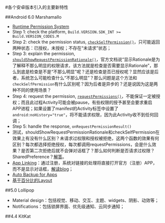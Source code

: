 #各个安卓版本引入的主要新特性

##Android 6.0 Marshamallo
+  [Runtime Permission System](http://android-developers.blogspot.jp/2015/08/building-better-apps-with-runtime.html)
  +  Step 1: check the platform, `Build.VERSION.SDK_INT >= Build.VERSION_CODES.M`
  +  Step 2: check the permission status, [`checkSelfPermission()`](http://goo.gl/T7vE7b)，只可能返回两种状态：已授权，未授权；不存在“未请求”状态；
  +  Step 3: explain the permission, [`shouldShowRequestPermissionRationale()`](http://goo.gl/bFyfVj)，官方文档说“显示Rationale是为了解释不那么明显的权限请求，该方法就是检查是否需要显示Rationale”，那么到底是检查是不是“不那么明显”呢？还是检查是否已授权呢？显然应该是后者，系统怎么可能检查什么“不那么明显”？那么问题是这个方法和`checkSelfPermission`有什么区别呢？因为后者是异步的？还是说因为这是两种不同的使用场景？
  +  Step 4: request the permission, [`requestPermissions()`](http://goo.gl/yNuizg)，不能保证一定被授权；而且此过程Activity可能会被pause，有些权限的授予甚至会要求重启APP进程；如果设置了manifest的Activity标签中设置了`android:noHistory="true"`，将不能请求权限，因为此Activity收不到任何回调；
  +  Step 5: handle the response, `onRequestPermissionResult()`
  +  测试，shouldShowRequestPermissionRationale和checkSelfPermission在效果上有没有什么区别？未请求过权限和授权被拒绝，这两个函数的效果有何区别？每次都选择拒绝授权，每次都调用requestPermissions，会是什么效果？是否第二次拒绝后就不会弹对话框了？那么如何判断是否请求过权限？SharedPreference？[解答](http://blog.piasy.com/Android-Runtime-Permission-Test/)。
+  [App Linking](https://developer.android.com/preview/features/app-linking.html)：通过注册，系统对链接的处理将直接打开官方（注册）APP，而不是显示对话框，[解读blog](https://chris.orr.me.uk/android-app-linking-how-it-works/)；
+  [Auto Backup for Apps](http://developer.android.com/preview/backup/index.html)
+  [基于百分比的Layout](https://developer.android.com/reference/android/support/percent/package-summary.html)

##5.0 Lollipop
+  Material design：包括视觉、移动、交互、主题、widgets、阴影、动效等；
+  Notifications：包括锁屏界面、优先级通知、云同步通知；

##4.4 KitKat